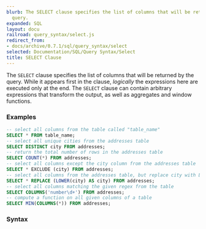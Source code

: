 ```yaml
---
blurb: The SELECT clause specifies the list of columns that will be returned by the
  query.
expanded: SQL
layout: docu
railroad: query_syntax/select.js
redirect_from:
- docs/archive/0.7.1/sql/query_syntax/select
selected: Documentation/SQL/Query Syntax/Select
title: SELECT Clause
---
```


The `SELECT` clause specifies the list of columns that will be returned by the query. While it appears first in the clause, *logically* the expressions here are executed only at the end. The `SELECT` clause can contain arbitrary expressions that transform the output, as well as aggregates and window functions.

### Examples

```sql
-- select all columns from the table called "table_name"
SELECT * FROM table_name;
-- select all unique cities from the addresses table
SELECT DISTINCT city FROM addresses;
-- return the total number of rows in the addresses table
SELECT COUNT(*) FROM addresses;
-- select all columns except the city column from the addresses table
SELECT * EXCLUDE (city) FROM addresses;
-- select all columns from the addresses table, but replace city with LOWER(city)
SELECT * REPLACE (LOWER(city) AS city) FROM addresses;
-- select all columns matching the given regex from the table
SELECT COLUMNS('number\d+') FROM addresses;
-- compute a function on all given columns of a table
SELECT MIN(COLUMNS(*)) FROM addresses;
```

### Syntax
<div id="rrdiagram"></div>